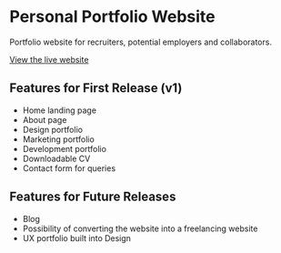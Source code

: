 # Personal Portfolio Website

Portfolio website for recruiters, potential employers and collaborators. 

[View the live website](https://tararhoseyn.github.io/tara-rhoseyn-portfolio/index.html)

## Features for First Release (v1)

- Home landing page
- About page
- Design portfolio
- Marketing portfolio
- Development portfolio
- Downloadable CV
- Contact form for queries

## Features for Future Releases

- Blog
- Possibility of converting the website into a freelancing website
- UX portfolio built into Design
